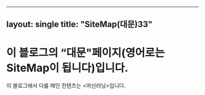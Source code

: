 ----
layout: single
title: "SiteMap(대문)33"
----


# 이 블로그의 “대문"페이지(영어로는 SiteMap이 됩니다)입니다.

이 블로그에서 다룰 메인 컨텐츠는 <머신러닝>입니다.